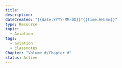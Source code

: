 ```yaml
---
title: 
description: 
dateCreated: "{{date:YYYY-MM-DD}}T{{time:HH:mm}}"
type: Resource
topic:
  - Aviation
tags:
  - aviation
  - classnotes
Chapter: "Volume #/Chapter #"
status: Active
---
```


